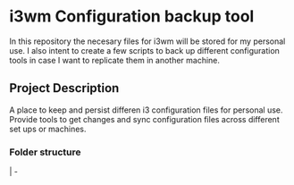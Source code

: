 # i3wm Configuration backup tool

In this repository the necesary files for i3wm will be stored for my personal use. I also intent to create a few scripts to back up different configuration tools in case I want to replicate them in another machine.

## Project Description

A place to keep and persist differen i3 configuration files for personal use. Provide tools to get changes and sync configuration files across different set ups or machines. 

### Folder structure
| -
